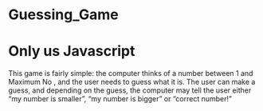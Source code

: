 # Guessing_Game

# Only us Javascript

This game is fairly simple: the computer thinks of a number between 1 and Maximum No , and the user needs to guess what it is. The user can make a guess, and depending on the guess, the computer may tell the user either “my number is smaller”, “my number is bigger” or “correct number!”
